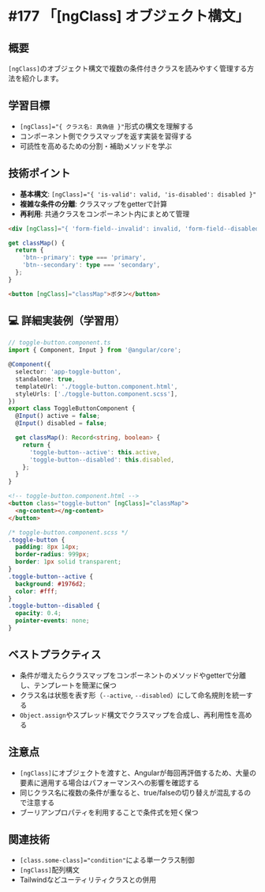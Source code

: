# #177 「[ngClass] オブジェクト構文」

## 概要
`[ngClass]`のオブジェクト構文で複数の条件付きクラスを読みやすく管理する方法を紹介します。

## 学習目標
- `[ngClass]="{ クラス名: 真偽値 }"`形式の構文を理解する
- コンポーネント側でクラスマップを返す実装を習得する
- 可読性を高めるための分割・補助メソッドを学ぶ

## 技術ポイント
- **基本構文**: `[ngClass]="{ 'is-valid': valid, 'is-disabled': disabled }"`
- **複雑な条件の分離**: クラスマップをgetterで計算
- **再利用**: 共通クラスをコンポーネント内にまとめて管理

```html
<div [ngClass]="{ 'form-field--invalid': invalid, 'form-field--disabled': disabled }"></div>
```

```typescript
get classMap() {
  return {
    'btn--primary': type === 'primary',
    'btn--secondary': type === 'secondary',
  };
}
```

```html
<button [ngClass]="classMap">ボタン</button>
```

## 💻 詳細実装例（学習用）
```typescript
// toggle-button.component.ts
import { Component, Input } from '@angular/core';

@Component({
  selector: 'app-toggle-button',
  standalone: true,
  templateUrl: './toggle-button.component.html',
  styleUrls: ['./toggle-button.component.scss'],
})
export class ToggleButtonComponent {
  @Input() active = false;
  @Input() disabled = false;

  get classMap(): Record<string, boolean> {
    return {
      'toggle-button--active': this.active,
      'toggle-button--disabled': this.disabled,
    };
  }
}
```

```html
<!-- toggle-button.component.html -->
<button class="toggle-button" [ngClass]="classMap">
  <ng-content></ng-content>
</button>
```

```scss
/* toggle-button.component.scss */
.toggle-button {
  padding: 8px 14px;
  border-radius: 999px;
  border: 1px solid transparent;
}
.toggle-button--active {
  background: #1976d2;
  color: #fff;
}
.toggle-button--disabled {
  opacity: 0.4;
  pointer-events: none;
}
```

## ベストプラクティス
- 条件が増えたらクラスマップをコンポーネントのメソッドやgetterで分離し、テンプレートを簡潔に保つ
- クラス名は状態を表す形（`--active`, `--disabled`）にして命名規則を統一する
- `Object.assign`やスプレッド構文でクラスマップを合成し、再利用性を高める

## 注意点
- `[ngClass]`にオブジェクトを渡すと、Angularが毎回再評価するため、大量の要素に適用する場合はパフォーマンスへの影響を確認する
- 同じクラス名に複数の条件が重なると、true/falseの切り替えが混乱するので注意する
- ブーリアンプロパティを利用することで条件式を短く保つ

## 関連技術
- `[class.some-class]="condition"`による単一クラス制御
- `[ngClass]`配列構文
- Tailwindなどユーティリティクラスとの併用
